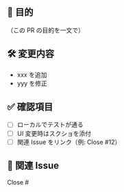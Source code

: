 ## 🧩 目的

（この PR の目的を一文で）

## 🛠 変更内容

- xxx を追加
- yyy を修正

## ✅ 確認項目

- [ ] ローカルでテストが通る
- [ ] UI 変更時はスクショを添付
- [ ] 関連 Issue をリンク（例: Close #12）

## 🔗 関連 Issue

Close #

